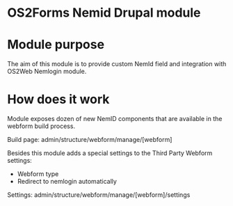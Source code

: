 # OS2Forms Nemid Drupal module

# Module purpose

The aim of this module is to provide custom NemId field and integration with OS2Web Nemlogin module.

# How does it work

Module exposes dozen of new NemID components that are available in the webform build process.

Build page: admin/structure/webform/manage/[webform]

Besides this module adds a special settings to the Third Party Webform settings:

- Webform type
- Redirect to nemlogin automatically

Settings: admin/structure/webform/manage/[webform]/settings

